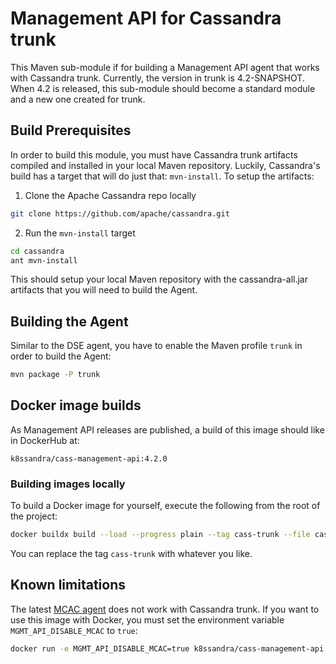 # Management API for Cassandra trunk

This Maven sub-module if for building a Management API agent that works with Cassandra trunk. Currently,
the version in trunk is 4.2-SNAPSHOT. When 4.2 is released, this sub-module should become a standard
module and a new one created for trunk.

## Build Prerequisites

In order to build this module, you must have Cassandra trunk artifacts compiled and installed in your
local Maven repository. Luckily, Cassandra's build has a target that will do just that: `mvn-install`.
To setup the artifacts:

1. Clone the Apache Cassandra repo locally

```sh
git clone https://github.com/apache/cassandra.git
```

2. Run the `mvn-install` target

```sh
cd cassandra
ant mvn-install
```

This should setup your local Maven repository with the cassandra-all.jar artifacts that you will need to build the Agent.

## Building the Agent

Similar to the DSE agent, you have to enable the Maven profile `trunk` in order to build the Agent:

```sh
mvn package -P trunk
```

## Docker image builds

As Management API releases are published, a build of this image should like in DockerHub at:

    k8ssandra/cass-management-api:4.2.0

### Building images locally

To build a Docker image for yourself, execute the following from the root of the project:

```sh
docker buildx build --load --progress plain --tag cass-trunk --file cassandra-oss/Dockerfile.ubi8 --target cass-trunk --platform linux/amd64 .
```

You can replace the tag `cass-trunk` with whatever you like.

## Known limitations

The latest [MCAC agent](https://github.com/datastax/metric-collector-for-apache-cassandra) does not work with Cassandra trunk.
If you want to use this image with Docker, you must set the environment variable `MGMT_API_DISABLE_MCAC` to `true`:

```sh
docker run -e MGMT_API_DISABLE_MCAC=true k8ssandra/cass-management-api:4.2.0
```


